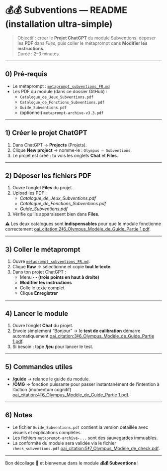 # 💰💰 Subventions — README (installation ultra-simple)

> Objectif : créer le **Projet ChatGPT** du module Subventions, déposer les **PDF** dans *Files*, puis coller le métaprompt dans **Modifier les instructions**.  
> Durée : 2–3 minutes.

---

## 0) Pré-requis

- Le métaprompt : [`metaprompt_subventions_FR.md`](./metaprompt_subventions_FR.md)  
- Les PDF du module (dans ce dossier GitHub) :  
  - `Catalogue_de_Jeux_Subventions.pdf`  
  - `Catalogue_de_Fonctions_Subventions.pdf`  
  - `Guide_Subventions.pdf`  
  - (optionnel) `metaprompt-archive-v3.3.pdf`  

---

## 1) Créer le projet ChatGPT

1. Dans ChatGPT → **Projects** (Projets).  
2. Clique **New project** → nomme-le : `Olympus – Subventions`.  
3. Le projet est créé : tu vois les onglets **Chat** et **Files**.

---

## 2) Déposer les fichiers PDF

1. Ouvre l’onglet **Files** du projet.  
2. Upload les PDF :  
   - *Catalogue_de_Jeux_Subventions.pdf*  
   - *Catalogue_de_Fonctions_Subventions.pdf*  
   - *Guide_Subventions.pdf*  
3. Vérifie qu’ils apparaissent bien dans **Files**.  

⚠️ Les deux catalogues sont **indispensables** pour que le module fonctionne correctement [oai_citation:2‡6_Olympus_Modèle_de_Guide_Partie 1.pdf](file-service://file-TzVvRo9YcabrLnvscGho7o).

---

## 3) Coller le métaprompt

1. Ouvre [`metaprompt_subventions_FR.md`](./metaprompt_subventions_FR.md).  
2. Clique **Raw** → sélectionne et copie **tout le texte**.  
3. Dans ton projet ChatGPT :  
   - Menu **⋯ (trois points en haut à droite)**  
   - **Modifier les instructions**  
   - Colle le texte complet  
   - Clique **Enregistrer**  

---

## 4) Lancer le module

1. Ouvre l’onglet **Chat** du projet.  
2. Envoie simplement “Bonjour” → le **test de calibration** démarre automatiquement [oai_citation:3‡6_Olympus_Modèle_de_Guide_Partie 1.pdf](file-service://file-TzVvRo9YcabrLnvscGho7o).  
3. Si besoin : tape **/jeu** pour lancer le test.

---

## 5) Commandes utiles

- **/guide** → relance le guide du module.  
- **/OMG** → fonction puissante pour passer instantanément de l’intention à l’action (momentum cognitif) [oai_citation:4‡6_Olympus_Modèle_de_Guide_Partie 1.pdf](file-service://file-TzVvRo9YcabrLnvscGho7o).  

---

## 6) Notes

- Le fichier `Guide_Subventions.pdf` contient la version détaillée avec visuels et explications complètes.  
- Les fichiers `metaprompt-archive-...` sont des sauvegardes immuables.  
- La conformité du module sera validée via le fichier `check_subventions.pdf` [oai_citation:5‡7_Olympus_Modèle_de_check.pdf](file-service://file-G2KrT5m41tYYsJuk4DEQG5).

---

Bon décollage 🚀 et bienvenue dans le module **💰💰 Subventions** !

